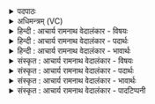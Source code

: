 <details><summary>पदपाठः</summary>

त꣢म्। ते꣣। म꣡द꣢꣯म्। गृ꣣णीमसि। वृ꣡ष꣢꣯णम्। पृ꣣क्षु꣢। सा꣣सहि꣢म्। उ꣣। लोककृत्नु꣢म्। लो꣣क। कृत्नु꣢म्। अ꣣द्रिवः। अ। द्रिवः। हरिश्रि꣡य꣢म्। ह꣣रि। श्रि꣡य꣢꣯म्। ३८३।
</details>

<details><summary>अधिमन्त्रम् (VC)</summary>

- इन्द्रः
- गोषूक्त्यश्वसूक्तिनौ काण्वायनौ
- उष्णिक्
- ऋषभः
- ऐन्द्रं काण्डम्
</details>

<details><summary>हिन्दी : आचार्य रामनाथ वेदालंकार - विषयः</summary>

अगले मन्त्र में परमेश्वर के गुण-कर्मों का वर्णन है।
</details>

<details><summary>हिन्दी : आचार्य रामनाथ वेदालंकार - पदार्थः</summary>

पदार्थान्वयभाषाः -  हे (अद्रिवः) अविनश्वर आत्मा से अनुप्राणित मानव ! (ते) तेरे लिए (तम्) उस प्रसिद्ध, (मदम्) आनन्ददाता, (वृषणम्) अन्न, धन, जल, बल, प्रकाश, विद्या आदि की वर्षा करनेवाले, (पृक्षु) आन्तरिक और बाह्य देवासुर-संग्रामों में (सासहिम्) अतिशय रूप से शत्रुओं को परास्त करनेवाले, (उ) और (लोककृत्नुम्) पृथिवी, सूर्य, चन्द्र आदि लोकों के रचयिता अथवा विवेक का आलोक प्रदान करनेवाले, (हरिश्रियम्) हरणशील अग्नि, वायु, सूर्य, चन्द्र, प्राण, विद्युत् आदियों में शोभा तथा क्रियाशक्ति को उत्पन्न करनेवाले परमेश्वर का, हम (गृणीमसि) उपदेश करते हैं ॥३॥
</details>

<details><summary>हिन्दी : आचार्य रामनाथ वेदालंकार - भावार्थः</summary>

भावार्थभाषाः -  विद्वानों को चाहिए कि वे विविध पदार्थों और सद्गुणों के वर्षक, सुखदाता, संग्रामों में विजय दिलानेवाले, लोकलोकान्तरों के रचयिता, विवेकप्रदाता, सब पदार्थों में सौन्दर्य एवं शोभा के आधानकर्ता परमेश्वर का प्रजाजनों के कल्याणार्थ उपदेश किया करें, जिससे वे उसकी महिमा को जानकर, उसकी पूजा कर, उससे प्रेरणा लेकर पुरुषार्थी बनें ॥३॥
</details>

<details><summary>संस्कृत : आचार्य रामनाथ वेदालंकार - विषयः</summary>

अथ परमेश्वरस्य गुणकर्माण्याह।
</details>

<details><summary>संस्कृत : आचार्य रामनाथ वेदालंकार - पदार्थः</summary>

पदार्थान्वयभाषाः -  हे (अद्रिवः) अविनश्वरेण जीवात्मनाऽनुप्राणित मानव ! पदपाठे सर्वत्र अ-द्रि इति पाठात् न दीर्यते विनश्यति इत्यद्रिः अमर्त्यो जीवात्मा, तद्वान् अद्रिवा, वनिप् प्रत्ययः, सम्बुद्धौ अद्रिवः इति। (ते) तुभ्यम् (तम्) प्रसिद्धम् (मदम्) आनन्दयितारम्, (वृषणम्) अन्नधनजलबलप्रकाशविद्यादीनां वर्षकम् (पृक्षु२) आभ्यन्तरेषु बाह्येषु च देवासुरसंग्रामेषु। पृच्यन्ते संसृज्यन्ते परस्परं प्रहाराय शत्रवो यत्र ताः पृचः संग्रामाः तासु, पृची सम्पर्के धातोः क्विपि रूपम्। (सासहिम्) अतिशयेन शत्रूणाम् अभिभवितारम्। सहतेर्यङन्तात् ‘सहिवहिचलिपतिभ्यो यङन्तेभ्यः किकिनौ वक्तव्यौ। अ० ३।२।१७१’ वा० इति किः प्रत्ययः। (उ३) अपि च (लोककृत्नुम्) पृथिवीसूर्यचन्द्रदीनां लोकानां कर्तारम्, यद्वा विवेकालोकप्रदम्, (हरिश्रियम्) हरिषु हरणशीलेषु अग्निवायुसूर्यचन्द्रप्राणविद्युदादिषु श्रीः शोभा क्रियाशक्तिर्वा यस्मात् तम् इन्द्रं परमेश्वरं, वयम् (गृणीमसि) गृणीमः उपदिशामः स्तुमः। गॄ शब्दे, क्र्यादिः ॥३॥
</details>

<details><summary>संस्कृत : आचार्य रामनाथ वेदालंकार - भावार्थः</summary>

भावार्थभाषाः -  विद्वद्भिर्विविधपदार्थानां सद्गुणानां च वर्षकः, सुखप्रदः, संग्रामेषु विजयप्रदाता, लोकलोकान्तराणां रचयिता, विवेकप्रदः, सर्वेषु पदार्थेषु श्रियो निधाता परमेश्वरः प्रजाजनानां कल्याणार्थमुपदेष्टव्यो, येन ते तन्महिमानं विज्ञाय तं सम्पूज्य ततः प्रेरणां गृहीत्वा पुरुषार्थिनो भवेयुः ॥३॥
</details>

<details><summary>संस्कृत : आचार्य रामनाथ वेदालंकार - पादटिप्पनी</summary>

टिप्पणी:   १. ऋ० ८।१५।४, अथ० २०।६१।१ उभयत्र ‘पृक्षु’ इत्यस्य स्थाने ‘पृत्सु’ इति पाठः। साम० ८८०। २. पृक्षु वैरिसम्पर्कजनितेषु संग्रामेषु। अत एव बह्वृचाः ‘पृत्सु’ इति पठन्ति। पृत्सु, समत्सु इति संग्रामनामसु (निघं० २।१७) पठितम्—इति सा०। ३. उ शब्दः सर्वेषां समुच्चये पादपूरणे वा—इति सा०। उलोककृत्नुम्, लोक एव उलोकः, लोककृतं यजमानानाम्—इति भ०। परं पदकारेण उ शब्दः पृथगेव दर्शितः।
</details>